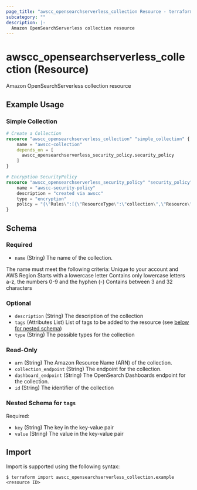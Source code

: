 ```yaml
---
page_title: "awscc_opensearchserverless_collection Resource - terraform-provider-awscc"
subcategory: ""
description: |-
  Amazon OpenSearchServerless collection resource
---
```


# awscc_opensearchserverless_collection (Resource)

Amazon OpenSearchServerless collection resource

## Example Usage

### Simple Collection
```terraform
# Create a Collection
resource "awscc_opensearchserverless_collection" "simple_collection" {
    name = "awscc-collection"
    depends_on = [
      awscc_opensearchserverless_security_policy.security_policy
    ]
}

# Encryption SecurityPolicy
resource "awscc_opensearchserverless_security_policy" "security_policy" {
    name = "awscc-security-policy"
    description = "created via awscc"
    type = "encryption"
    policy = "{\"Rules\":[{\"ResourceType\":\"collection\",\"Resource\":[\"collection/awscc-collection\"]}],\"AWSOwnedKey\":true}"
}
```

<!-- schema generated by tfplugindocs -->
## Schema

### Required

- `name` (String) The name of the collection.

The name must meet the following criteria:
Unique to your account and AWS Region
Starts with a lowercase letter
Contains only lowercase letters a-z, the numbers 0-9 and the hyphen (-)
Contains between 3 and 32 characters

### Optional

- `description` (String) The description of the collection
- `tags` (Attributes List) List of tags to be added to the resource (see [below for nested schema](#nestedatt--tags))
- `type` (String) The possible types for the collection

### Read-Only

- `arn` (String) The Amazon Resource Name (ARN) of the collection.
- `collection_endpoint` (String) The endpoint for the collection.
- `dashboard_endpoint` (String) The OpenSearch Dashboards endpoint for the collection.
- `id` (String) The identifier of the collection

<a id="nestedatt--tags"></a>
### Nested Schema for `tags`

Required:

- `key` (String) The key in the key-value pair
- `value` (String) The value in the key-value pair

## Import

Import is supported using the following syntax:

```shell
$ terraform import awscc_opensearchserverless_collection.example <resource ID>
```